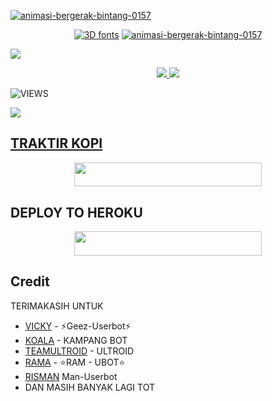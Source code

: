 <a href="https://www.gambaranimasi.org/cat-bintang-280.htm"><img src="https://www.gambaranimasi.org/data/media/280/animasi-bergerak-bintang-0157.gif" border="0" alt="animasi-bergerak-bintang-0157" /></a>
    <p align="center"> 
<a href="https://t.me/ramsupportt"><img src="https://see.fontimg.com/api/renderfont4/2O6xe/eyJyIjoiZnMiLCJoIjoxOTUsInciOjMwMDAsImZzIjo2NSwiZmdjIjoiIzAwMDAwMCIsImJnYyI6IiNGRkZGRkYiLCJ0IjoxfQ/UkFNIFVCT1Q/organical-personal-use-bold-italic.png" alt="3D fonts"></a>
<a href="https://www.gambaranimasi.org/cat-bintang-280.htm"><img src="https://www.gambaranimasi.org/data/media/280/animasi-bergerak-bintang-0157.gif" border="0" alt="animasi-bergerak-bintang-0157" /></a>
    <p align="center"> 

<img src="https://telegra.ph/file/fac49608eb86a69f85745.jpg">

<p align="center">
  <a href="https://github.com/sensiherme/SENSI-UBOT/fork">
    <img src="https://img.shields.io/github/forks/sensiherme/SENSI-UBOT?label=Fork&style=social">
    
  </a>
  <a href="https://github.com/sensiherme/SENSI-UBOT">
    <img src="https://img.shields.io/github/stars/ramadhani892/RAM-UBOT?style=social">
  </a>
</p>  

![VIEWS](https://komarev.com/ghpvc/?username=sensiherme)

<a href="https://t.me/virtualizem"><img src="https://img.shields.io/badge/KODE%20PENILAIAN-A+-blue.svg?style=for-the-badge&logo=Factor.">

## TRAKTIR KOPI
<p align="center"><a href="https://t.me/userbotch/9"> <img src="https://img.shields.io/badge/TRAKTIR%20KOPI%20TIPIS²-blue?style=flat&logo=Paypal" width="300" height="38.60" /></a></p>


## DEPLOY TO HEROKU
<p align="center"><a href="https://telegram.dog/XTZ_HerokuBot?start=cmFtYWRoYW5pODkyL1JBTS1VQk9UIG1hc3Rlcg"> <img src="https://img.shields.io/badge/Deploy%20To%20Heroku-indigo?style=flat&logo=heroku" width="300" height="38.60" /></a></p>


## Credit
TERIMAKASIH UNTUK

*   [VICKY](https://t.me/vckyaz) - ⚡Geez-Userbot⚡
*   [KOALA](https://t.me/manusiarakitann) - KAMPANG BOT
*   [TEAMULTROID](https://github.com/TeamUltroid) - ULTROID
*   [RAMA](https://t.me/merdhni) - ⭐RAM - UBOT⭐
*   [RISMAN](https://github.com/mrismanaziz/Man-Userbot) Man-Userbot
*    DAN MASIH BANYAK LAGI TOT
